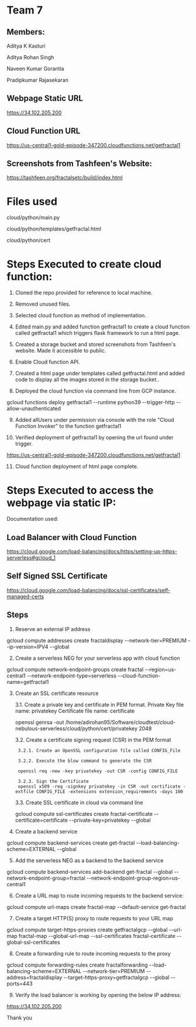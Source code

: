 Team 7
======

Members:
-------
Aditya K Kasturi

Aditya Rohan Singh

Naveen Kumar Gorantla

Pradipkumar Rajasekaran

Webpage Static URL
------------------
https://34.102.205.200

Cloud Function URL
------------------
https://us-central1-gold-episode-347200.cloudfunctions.net/getfractal1


Screenshots from Tashfeen's Website:
-----------------------------------

https://tashfeen.org/fractalsetc/build/index.html

Files used
==========
cloud/python/main.py

cloud/python/templates/getfractal.html

cloud/python/cert


Steps Executed to create cloud function:
=======================================

1. Cloned the repo provided for reference to local machine.

2. Removed unused files.

3. Selected cloud function as method of implementation.

4. Edited main.py and added function getfractal1 to create a cloud function called getfractal1 which triggers flask framework to run a html page.

5. Created a storage bucket and stored screenshots from Tashfeen's website. Made it accessible to public.

6. Enable Cloud function API.

7. Created a html page under templates called getfractal.html and added code to display all the images stored in the storage bucket..

8. Deployed the cloud function via command line from GCP instance.

gcloud functions deploy getfractal1 --runtime python39 --trigger-http --allow-unauthenticated

9. Added allUsers under permission via console with the role "Cloud Function Invoker" to the function getfractal1

10. Verified deployment of getfractal1 by opening the url found under trigger.

https://us-central1-gold-episode-347200.cloudfunctions.net/getfractal1

11. Cloud function deployment of html page complete.


Steps Executed to access the webpage via static IP:
===================================================

Documentation used:

Load Balancer with Cloud Function
-------------
https://cloud.google.com/load-balancing/docs/https/setting-up-https-serverless#gcloud_1

Self Signed SSL Certificate
---------------------------
https://cloud.google.com/load-balancing/docs/ssl-certificates/self-managed-certs


Steps
-----

1. Reserve an external IP address

gcloud compute addresses create fractaldisplay --network-tier=PREMIUM --ip-version=IPV4 --global


2. Create a serverless NEG for your serverless app with cloud function

gcloud compute network-endpoint-groups create fractal --region=us-central1 --network-endpoint-type=serverless --cloud-function-name=getfractal1

3. Create an SSL certificate resource

	3.1. Create a private key and certificate in PEM format. 
		Private Key file name: privatekey
		Certificate file name: certificate

	openssl genrsa -out /home/adirohan95/Software/cloudtest/cloud-nebulous-serverless/cloud/python/cert/privatekey 2048

	3.2. Create a certificate signing request (CSR) in the PEM format
		
		3.2.1. Create an OpenSSL configuration file called CONFIG_File

		3.2.2. Execute the blow command to generate the CSR

		openssl req -new -key privatekey -out CSR -config CONFIG_FILE

		3.2.3. Sign the Certificate
		openssl x509 -req -signkey privatekey -in CSR -out certificate -extfile CONFIG_FILE -extensions extension_requirements -days 100
	
	3.3. Create SSL certificate in cloud via command line

	gcloud compute ssl-certificates create fractal-certificate --certificate=certificate --private-key=privatekey --global

4. Create a backend service

gcloud compute backend-services create get-fractal --load-balancing-scheme=EXTERNAL --global

5. Add the serverless NEG as a backend to the backend service

gcloud compute backend-services add-backend get-fractal --global --network-endpoint-group=fractal --network-endpoint-group-region=us-central1

6. Create a URL map to route incoming requests to the backend service:

gcloud compute url-maps create fractal-map --default-service get-fractal

7. Create a target HTTP(S) proxy to route requests to your URL map

gcloud compute target-https-proxies create getfractalgcp --global --url-map fractal-map --global-url-map --ssl-certificates fractal-certificate --global-ssl-certificates

8. Create a forwarding rule to route incoming requests to the proxy

gcloud compute forwarding-rules create fractalforwarding --load-balancing-scheme=EXTERNAL --network-tier=PREMIUM --address=fractaldisplay --target-https-proxy=getfractalgcp --global --ports=443

9. Verify the load balancer is working by opening the below IP address:

https://34.102.205.200



Thank you 
